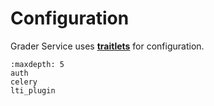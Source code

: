 # Configuration

Grader Service uses **[traitlets](https://traitlets.readthedocs.io/)** for configuration. 

```{toctree}
:maxdepth: 5
auth
celery
lti_plugin
```